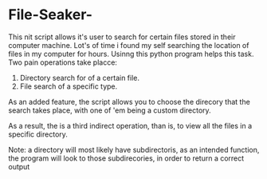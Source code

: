 # File-Seaker-

This nit script allows it's user to search for certain files stored in their computer machine.
Lot's of time i found my self searching the location of files in my computer for hours.
Usinng this python program helps this task.
Two pain operations take placce:

1) Directory search for of a certain file.
2) File search of a specific type.

As an added feature, the script allows you to choose the direcory that the search takes place,
with one of 'em being a custom directory.

As a result, the is a third indirect operation, than is, to view all the files in a specific directory.

Note: a directory will most likely have subdirectoris, as an intended function, the program will look to those subdirecories,
in order to return a correct output
